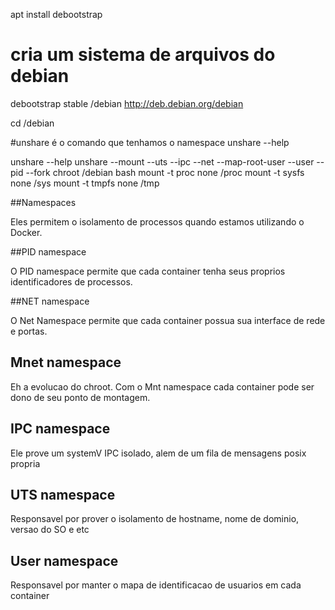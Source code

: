 apt install debootstrap
# cria um sistema de arquivos do debian

debootstrap stable /debian http://deb.debian.org/debian

cd /debian

#unshare é o comando que tenhamos o namespace 
unshare --help


unshare --help
unshare --mount --uts --ipc --net --map-root-user --user --pid --fork chroot /debian bash
mount -t proc none /proc
mount -t sysfs none /sys
mount -t tmpfs none /tmp

##Namespaces

Eles permitem o isolamento de processos quando estamos utilizando o Docker.

##PID namespace

O PID namespace permite que cada container tenha seus proprios identificadores de processos.

##NET namespace

O Net Namespace permite que cada container possua sua interface de rede e portas.

## Mnet namespace

Eh a evolucao do chroot. Com o Mnt namespace cada container pode ser dono de seu ponto de montagem.

## IPC namespace

Ele prove um systemV IPC isolado, alem de um fila de mensagens posix propria

## UTS namespace

Responsavel por prover o isolamento de hostname, nome de dominio, versao do SO e etc

## User namespace

Responsavel por manter o mapa de identificacao de usuarios em cada container